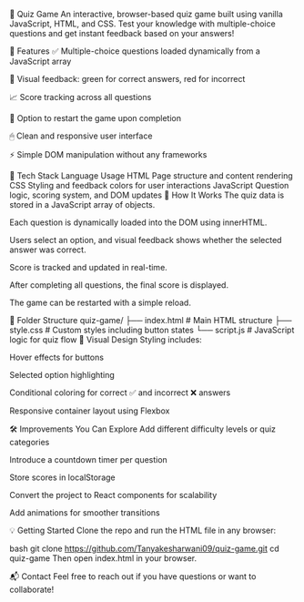 🧠 Quiz Game
An interactive, browser-based quiz game built using vanilla JavaScript, HTML, and CSS. Test your knowledge with multiple-choice questions and get instant feedback based on your answers!

🎯 Features
✅ Multiple-choice questions loaded dynamically from a JavaScript array

🎨 Visual feedback: green for correct answers, red for incorrect

📈 Score tracking across all questions

🔁 Option to restart the game upon completion

🖱 Clean and responsive user interface

⚡ Simple DOM manipulation without any frameworks

🔧 Tech Stack
Language	Usage
HTML	Page structure and content rendering
CSS	Styling and feedback colors for user interactions
JavaScript	Question logic, scoring system, and DOM updates
🚀 How It Works
The quiz data is stored in a JavaScript array of objects.

Each question is dynamically loaded into the DOM using innerHTML.

Users select an option, and visual feedback shows whether the selected answer was correct.

Score is tracked and updated in real-time.

After completing all questions, the final score is displayed.

The game can be restarted with a simple reload.

📁 Folder Structure
quiz-game/
├── index.html      # Main HTML structure
├── style.css       # Custom styles including button states
└── script.js       # JavaScript logic for quiz flow
🎨 Visual Design
Styling includes:

Hover effects for buttons

Selected option highlighting

Conditional coloring for correct ✅ and incorrect ❌ answers

Responsive container layout using Flexbox

🛠 Improvements You Can Explore
Add different difficulty levels or quiz categories

Introduce a countdown timer per question

Store scores in localStorage

Convert the project to React components for scalability

Add animations for smoother transitions

💡 Getting Started
Clone the repo and run the HTML file in any browser:

bash
git clone https://github.com/Tanyakesharwani09/quiz-game.git
cd quiz-game
Then open index.html in your browser.

📬 Contact
Feel free to reach out if you have questions or want to collaborate!
